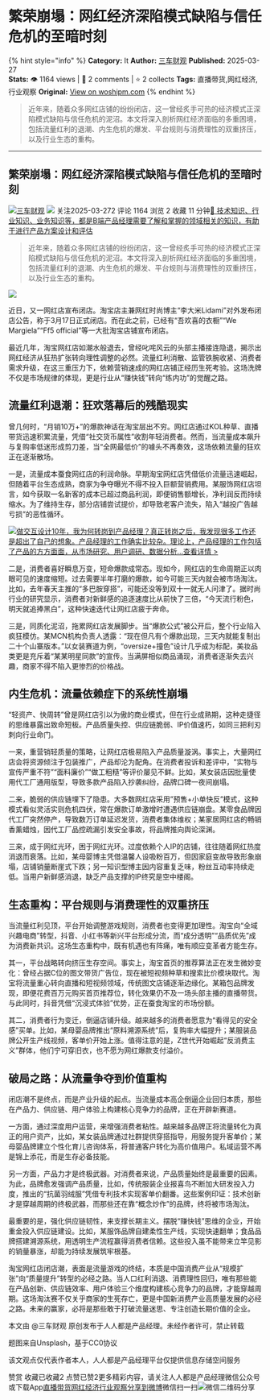 # 繁荣崩塌：网红经济深陷模式缺陷与信任危机的至暗时刻
{% hint style="info" %}
**Category:** It
**Author:** [三车财观](https://www.woshipm.com/u/755443)
**Published:** 2025-03-27  
**Stats:** 👁️ 1164 views | 💬 2 comments | ⭐ 2 collects
**Tags:** 直播带货,网红经济,行业观察
**Original:** [View on woshipm.com](https://www.woshipm.com/it/6197694.html)
{% endhint %}
> 近年来，随着众多网红店铺的纷纷闭店，这一曾经炙手可热的经济模式正深陷模式缺陷与信任危机的泥沼。本文将深入剖析网红经济面临的多重困境，包括流量红利的退潮、内生危机的爆发、平台规则与消费理性的双重挤压，以及行业生态的重构。

---

## 繁荣崩塌：网红经济深陷模式缺陷与信任危机的至暗时刻

[![](https://image.woshipm.com/wp-files/2019/04/huz9DI1CzKOtjPUYDuR3.jpg!/both/72x72)](https://www.woshipm.com/u/755443)[三车财观](https://www.woshipm.com/u/755443) ![](https://static.woshipm.com/tag/1101_1@2x.png) 关注2025-03-272 评论 1164 浏览 2 收藏 11 分钟[🔗 技术知识、行业知识、业务知识等，都是B端产品经理需要了解和掌握的领域相关的知识，有助于进行产品方案设计和评估](https://ke.qidianla.com/courses/bcpm)

> 近年来，随着众多网红店铺的纷纷闭店，这一曾经炙手可热的经济模式正深陷模式缺陷与信任危机的泥沼。本文将深入剖析网红经济面临的多重困境，包括流量红利的退潮、内生危机的爆发、平台规则与消费理性的双重挤压，以及行业生态的重构。

![](https://image.woshipm.com/2023/04/13/2f027180-d9eb-11ed-9d7a-00163e0b5ff3.jpg)

近日，又一网红店宣布闭店。淘宝店主兼网红时尚博主“李大米Lidami”对外发布闭店公告，称于3月17日正式闭店。而在此之前，已经有“吾欢喜的衣橱”“We Margiela”“Ff5 official”等一大批淘宝店铺宣布闭店。

最近几年，淘宝网红店如潮水般退去，曾经叱咤风云的头部主播接连隐退，揭示出网红经济从狂热扩张转向理性调整的必然。流量红利消散、监管铁腕收紧、消费者需求升级，在这三重压力下，依赖营销速成的网红店铺正经历生死考验。这场洗牌不仅是市场规律的体现，更是行业从“赚快钱”转向“练内功”的觉醒之路。

## 流量红利退潮：狂欢落幕后的残酷现实

曾几何时，“月销10万+”的爆款神话在淘宝层出不穷。网红店通过KOL种草、直播带货迅速积累流量，凭借“社交货币属性”收割年轻消费者。然而，当流量成本飙升与复购率低迷形成剪刀差，当“全网最低价”的噱头不再奏效，这场依赖流量的狂欢正在逐渐散场。

一是，流量成本蚕食网红店的利润命脉。早期淘宝网红店凭借低价流量迅速崛起，但随着平台生态成熟，商家为争夺曝光不得不投入巨额营销费用。某服饰网红店坦言，如今获取一名新客的成本已超过商品利润，即便销售额增长，净利润反而持续缩水。为了维持生存，部分店铺尝试提价，却导致老客户流失，陷入“越投广告越亏损”的恶性循环。

[![](https://image.woshipm.com/2023/08/02/769bf6f4-30e6-11ee-b3cb-00163e0b5ff3.png)做交互设计10年，我为何转岗到产品经理？真正转岗之后，我发现很多工作还是超出了自己的想象。产品经理的工作确实比较杂。理论上，产品经理的工作包括了产品的方方面面，从市场研究、用户调研、数据分析...查看详情 >](https://ke.qidianla.com/courses/bcpm)

二是，消费者喜好瞬息万变，短命爆款成常态。现如今，网红店的生命周期正以肉眼可见的速度缩短。过去需要半年打磨的爆款，如今可能三天内就会被市场淘汰。比如，去年春天主推的“多巴胺穿搭”，可能还没等到双十一就无人问津了。据时尚行业的研究显示，消费者对新鲜感的追逐速度比从前快了三倍，“今天流行粉色，明天就追捧黑白”，这种快速迭代让网红店疲于奔命。

三是，同质化泥沼，拖累网红店发展脚步。当“爆款公式”被公开后，整个行业陷入疯狂模仿。某MCN机构负责人透露：“现在但凡有个爆款出现，三天内就能复制出二十个山寨版本。”以女装赛道为例，“oversize+撞色”设计几乎成为标配，美妆品类更是充斥着“某某明星同款”的宣传。当满屏相似商品涌现，消费者逐渐失去兴趣，商家不得不陷入更惨烈的价格战。

## 内生危机：流量依赖症下的系统性崩塌

“轻资产、快周转”曾是网红店引以为傲的商业模式，但在行业成熟期，这种走捷径的思维暴露出致命短板。产品质量失控、供应链脆弱、IP价值速朽，如同三把利刃刺向行业命门。

一来，重营销轻质量的策略，让网红店极易陷入产品质量漩涡。事实上，大量网红店会将资源倾注于包装推广，产品却沦为配角。在消费者投诉和差评中，“实物与宣传严重不符”“面料廉价”“做工粗糙”等评价屡见不鲜。比如，某女装店因批量使用代工厂通用版型，导致多款产品陷入抄袭纠纷，品牌口碑一夜间崩塌。

二来，脆弱的供应链埋下了隐患。大多数网红店采用”预售+小单快反”模式，这种模式看似灵活实则危机四伏，常在爆款订单激增时遭遇供应链崩盘。某零食品牌因代工厂突然停产，导致数万订单延迟发货，消费者集体维权；某家居网红店的畅销香薰蜡烛，因代工厂品控疏漏引发安全事故，将品牌推向舆论深渊。

三来，成于网红光环，困于网红光环。过度依赖个人IP的店铺，往往随着网红热度消退而衰落。比如，某母婴博主凭借温馨人设吸粉百万，但因家庭变故导致形象崩塌，店铺销量断崖式下跌；另一知识型博主因内容重复乏味，粉丝互动率持续走低。当用户新鲜感消退，缺乏产品支撑的IP终究是空中楼阁。

## 生态重构：平台规则与消费理性的双重挤压

当流量红利见顶，平台开始调整游戏规则，消费者也变得更加理性。淘宝向“全域兴趣电商”转型，抖音、小红书等新兴平台形成分流，而“成分透明”“品质优先”成为消费新共识。这场生态重构中，既有机遇也有阵痛，唯有顺应变革者方能生存。

其一，平台战略转向挤压生存空间。事实上，淘宝首页的推荐算法正在发生微妙变化：曾经占据C位的图文带货广告位，现在被短视频种草和搜索比价模块取代。淘宝将流量重心转向直播和短视频领域，传统图文店铺逐渐边缘化。某箱包品牌发现，即便花费百万元购买首页推荐位，转化效果仍不及一场头部主播的直播带货。与此同时，抖音凭借“沉浸式体验”优势，正在蚕食淘宝的市场份额。

其二，消费者行为变迁，倒逼店铺升级。越来越多的消费者愿意为“看得见的安全感”买单。比如，某母婴品牌推出“原料溯源系统”后，复购率大幅提升；某服装品牌公开生产线视频，客单价开始上涨。值得注意的是，Z世代开始崛起“反消费主义”群体，他们宁可穿旧衣，也不愿为网红爆款支付溢价。

## 破局之路：从流量争夺到价值重构

闭店潮不是终点，而是产业升级的起点。当流量成本高企倒逼企业回归本质，那些在产品力、供应链、用户体验上构建核心竞争力的品牌，正在开辟新赛道。

一方面，通过深度用户运营，来增强消费者粘性。越来越多品牌正将流量转化为真正的用户资产，比如，某女装品牌通过社群提供穿搭指导，用服务提升客单价；某母婴品牌建立个性化育儿咨询体系，将普通客户转化为高价值用户。私域运营不再是锦上添花，而是生存必备技能。

另一方面，产品力才是终极武器。对消费者来说，产品质量始终是最重要的因素。为此，品牌愈发强调产品质量，比如，传统服装企业报喜鸟不断加大研发投入力度，推出的“抗菌羽绒服”凭借专利技术实现客单价翻番。这些案例印证：技术创新才是穿越周期的终极武器，而那些还在靠“概念炒作”的品牌，终将被市场淘汰。

最重要的是，强化供应链韧性，来支撑长期主义。摆脱“赚快钱”思维的企业，开始重金投入供应链建设。比如，某服饰品牌自建柔性生产线，实现快速翻单；食品品牌搭建溯源系统，用透明生产流程赢得消费者信赖。这些投入虽不能带来立竿见影的销量暴涨，却能为持续发展筑牢根基。

淘宝网红店闭店潮，表面是流量游戏的终结，本质是中国消费产业从“规模扩张”向“质量提升”转型的必经之路。当人口红利消退、消费理性回归，唯有那些能在产品创新、供应链效率、用户体验三个维度构建核心竞争力的品牌，才能穿越周期。这场淘汰赛不仅关乎商家的生死存亡，更是中国新消费产业高质量发展的必经之路。未来的赢家，必将是那些敢于打破流量迷思、专注创造长期价值的企业。

本文由 @三车财观 原创发布于人人都是产品经理。未经作者许可，禁止转载

题图来自Unsplash，基于CC0协议

该文观点仅代表作者本人，人人都是产品经理平台仅提供信息存储空间服务

赞赏 收藏已收藏2 点赞已赞2更多精彩内容，请关注人人都是产品经理微信公众号或下载App[直播带货](https://www.woshipm.com/tag/%e7%9b%b4%e6%92%ad%e5%b8%a6%e8%b4%a7)[网红经济](https://www.woshipm.com/tag/%e7%bd%91%e7%ba%a2%e7%bb%8f%e6%b5%8e)[行业观察](https://www.woshipm.com/tag/%e8%a1%8c%e4%b8%9a%e8%a7%82%e5%af%9f)[分享到微博](https://service.weibo.com/share/share.php?appkey=2775287854&title=繁荣崩塌：网红经济深陷模式缺陷与信任危机的至暗时刻&url=https://www.woshipm.com/it/6197694.html&pic=https://image.woshipm.com/2023/04/13/2f027180-d9eb-11ed-9d7a-00163e0b5ff3.jpg)微信扫一扫![微信二维码](https://api.pwmqr.com/qrcode/create/?url=https://www.woshipm.com/it/6197694.html)分享